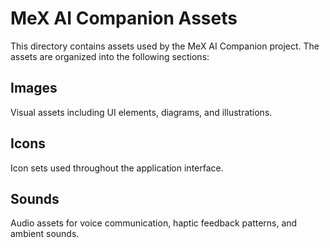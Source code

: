 # MeX AI Companion Assets

This directory contains assets used by the MeX AI Companion project. The assets are organized into the following sections:

## Images
Visual assets including UI elements, diagrams, and illustrations.

## Icons
Icon sets used throughout the application interface.

## Sounds
Audio assets for voice communication, haptic feedback patterns, and ambient sounds.
